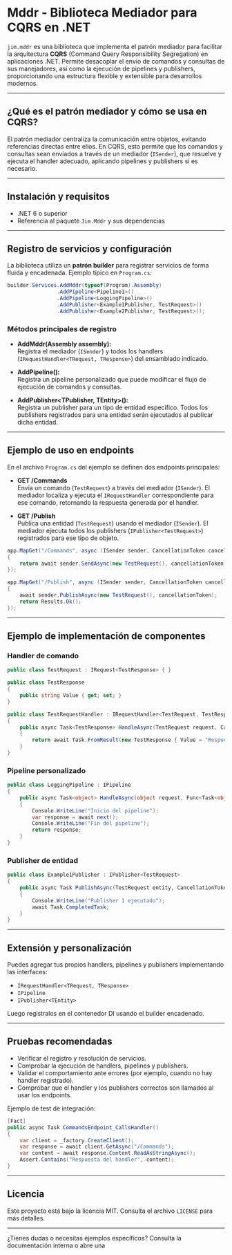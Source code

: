 # Mddr - Biblioteca Mediador para CQRS en .NET

`jim.mddr` es una biblioteca que implementa el patrón mediador para facilitar la arquitectura **CQRS** (Command Query Responsibility Segregation) en aplicaciones .NET. Permite desacoplar el envío de comandos y consultas de sus manejadores, así como la ejecución de pipelines y publishers, proporcionando una estructura flexible y extensible para desarrollos modernos.

---

## ¿Qué es el patrón mediador y cómo se usa en CQRS?

El patrón mediador centraliza la comunicación entre objetos, evitando referencias directas entre ellos. En CQRS, esto permite que los comandos y consultas sean enviados a través de un mediador (`ISender`), que resuelve y ejecuta el handler adecuado, aplicando pipelines y publishers si es necesario.

---

## Instalación y requisitos

- .NET 6 o superior
- Referencia al paquete `Jim.Mddr` y sus dependencias

---

## Registro de servicios y configuración

La biblioteca utiliza un **patrón builder** para registrar servicios de forma fluida y encadenada. Ejemplo típico en `Program.cs`:

```csharp
builder.Services.AddMddr(typeof(Program).Assembly)
                .AddPipeline<Pipeline1>()
                .AddPipeline<LoggingPipeline>()
                .AddPublisher<Example1Publisher, TestRequest>()
                .AddPublisher<Example2Publisher, TestRequest>();
```

### Métodos principales de registro

- **AddMddr(Assembly assembly):**  
  Registra el mediador (`ISender`) y todos los handlers (`IRequestHandler<TRequest, TResponse>`) del ensamblado indicado.

- **AddPipeline<TPipeline>():**  
  Registra un pipeline personalizado que puede modificar el flujo de ejecución de comandos y consultas.

- **AddPublisher<TPublisher, TEntity>():**  
  Registra un publisher para un tipo de entidad específico. Todos los publishers registrados para una entidad serán ejecutados al publicar dicha entidad.

---

## Ejemplo de uso en endpoints

En el archivo `Program.cs` del ejemplo se definen dos endpoints principales:

- **GET /Commands**  
  Envía un comando (`TestRequest`) a través del mediador (`ISender`). El mediador localiza y ejecuta el `IRequestHandler` correspondiente para ese comando, retornando la respuesta generada por el handler.

- **GET /Publish**  
  Publica una entidad (`TestRequest`) usando el mediador (`ISender`). El mediador ejecuta todos los publishers (`IPublisher<TestRequest>`) registrados para ese tipo de objeto.

```csharp
app.MapGet("/Commands", async (ISender sender, CancellationToken cancellationToken) =>
{
    return await sender.SendAsync(new TestRequest(), cancellationToken);
});

app.MapGet("/Publish", async (ISender sender, CancellationToken cancellationToken) =>
{
    await sender.PublishAsync(new TestRequest(), cancellationToken);
    return Results.Ok();
});
```

---

## Ejemplo de implementación de componentes

### Handler de comando

```csharp
public class TestRequest : IRequest<TestResponse> { }

public class TestResponse
{
    public string Value { get; set; }
}

public class TestRequestHandler : IRequestHandler<TestRequest, TestResponse>
{
    public async Task<TestResponse> HandleAsync(TestRequest request, CancellationToken cancellationToken)
    {
        return await Task.FromResult(new TestResponse { Value = "Respuesta del handler" });
    }
}
```

### Pipeline personalizado

```csharp
public class LoggingPipeline : IPipeline
{
    public async Task<object> HandleAsync(object request, Func<Task<object>> next, CancellationToken cancellationToken)
    {
        Console.WriteLine("Inicio del pipeline");
        var response = await next();
        Console.WriteLine("Fin del pipeline");
        return response;
    }
}
```

### Publisher de entidad

```csharp
public class Example1Publisher : IPublisher<TestRequest>
{
    public async Task PublishAsync(TestRequest entity, CancellationToken cancellationToken)
    {
        Console.WriteLine("Publisher 1 ejecutado");
        await Task.CompletedTask;
    }
}
```

---

## Extensión y personalización

Puedes agregar tus propios handlers, pipelines y publishers implementando las interfaces:
- `IRequestHandler<TRequest, TResponse>`
- `IPipeline`
- `IPublisher<TEntity>`

Luego regístralos en el contenedor DI usando el builder encadenado.

---

## Pruebas recomendadas

- Verificar el registro y resolución de servicios.
- Comprobar la ejecución de handlers, pipelines y publishers.
- Validar el comportamiento ante errores (por ejemplo, cuando no hay handler registrado).
- Comprobar que el handler y los publishers correctos son llamados al usar los endpoints.

Ejemplo de test de integración:

```csharp
[Fact]
public async Task CommandsEndpoint_CallsHandler()
{
    var client = _factory.CreateClient();
    var response = await client.GetAsync("/Commands");
    var content = await response.Content.ReadAsStringAsync();
    Assert.Contains("Respuesta del handler", content);
}
```

---

## Licencia

Este proyecto está bajo la licencia MIT. Consulta el archivo `LICENSE` para más detalles.

---

¿Tienes dudas o necesitas ejemplos específicos? Consulta la documentación interna o abre una